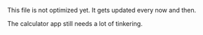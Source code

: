This file is not optimized yet. It gets updated every now and then.

The calculator app still needs a lot of tinkering.
